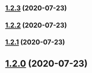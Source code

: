 ## [1.2.3](https://github.com/footballista/ftb-shared/compare/1.2.2...1.2.3) (2020-07-23)



## [1.2.2](https://github.com/footballista/ftb-shared/compare/1.2.1...1.2.2) (2020-07-23)



## [1.2.1](https://github.com/footballista/ftb-shared/compare/1.2.0...1.2.1) (2020-07-23)



# [1.2.0](https://github.com/footballista/ftb-shared/compare/1.0.3...1.2.0) (2020-07-23)



